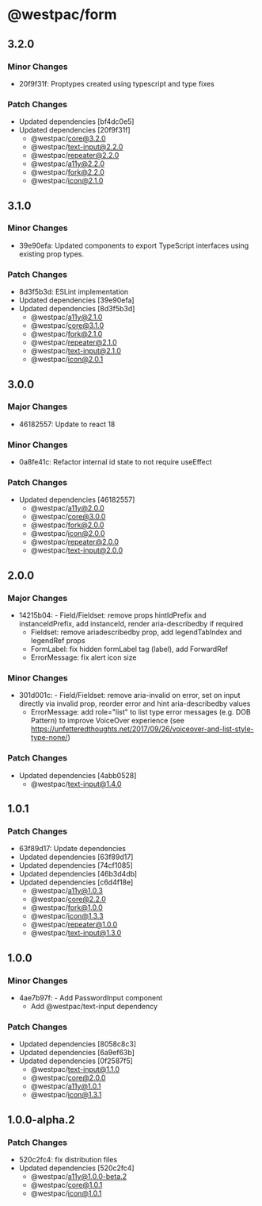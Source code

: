 # @westpac/form

## 3.2.0

### Minor Changes

- 20f9f31f: Proptypes created using typescript and type fixes

### Patch Changes

- Updated dependencies [bf4dc0e5]
- Updated dependencies [20f9f31f]
  - @westpac/core@3.2.0
  - @westpac/text-input@2.2.0
  - @westpac/repeater@2.2.0
  - @westpac/a11y@2.2.0
  - @westpac/fork@2.2.0
  - @westpac/icon@2.1.0

## 3.1.0

### Minor Changes

- 39e90efa: Updated components to export TypeScript interfaces using existing prop types.

### Patch Changes

- 8d3f5b3d: ESLint implementation
- Updated dependencies [39e90efa]
- Updated dependencies [8d3f5b3d]
  - @westpac/a11y@2.1.0
  - @westpac/core@3.1.0
  - @westpac/fork@2.1.0
  - @westpac/repeater@2.1.0
  - @westpac/text-input@2.1.0
  - @westpac/icon@2.0.1

## 3.0.0

### Major Changes

- 46182557: Update to react 18

### Minor Changes

- 0a8fe41c: Refactor internal id state to not require useEffect

### Patch Changes

- Updated dependencies [46182557]
  - @westpac/a11y@2.0.0
  - @westpac/core@3.0.0
  - @westpac/fork@2.0.0
  - @westpac/icon@2.0.0
  - @westpac/repeater@2.0.0
  - @westpac/text-input@2.0.0

## 2.0.0

### Major Changes

- 14215b04: - Field/Fieldset: remove props hintIdPrefix and instanceIdPrefix, add instanceId, render aria-describedby if required
  - Fieldset: remove ariadescribedby prop, add legendTabIndex and legendRef props
  - FormLabel: fix hidden formLabel tag (label), add ForwardRef
  - ErrorMessage: fix alert icon size

### Minor Changes

- 301d001c: - Field/Fieldset: remove aria-invalid on error, set on input directly via invalid prop, reorder error and hint aria-describedby values
  - ErrorMessage: add role="list" to list type error messages (e.g. DOB Pattern) to improve VoiceOver experience (see https://unfetteredthoughts.net/2017/09/26/voiceover-and-list-style-type-none/)

### Patch Changes

- Updated dependencies [4abb0528]
  - @westpac/text-input@1.4.0

## 1.0.1

### Patch Changes

- 63f89d17: Update dependencies
- Updated dependencies [63f89d17]
- Updated dependencies [74cf1085]
- Updated dependencies [46b3d4db]
- Updated dependencies [c6d4f18e]
  - @westpac/a11y@1.0.3
  - @westpac/core@2.2.0
  - @westpac/fork@1.0.0
  - @westpac/icon@1.3.3
  - @westpac/repeater@1.0.0
  - @westpac/text-input@1.3.0

## 1.0.0

### Minor Changes

- 4ae7b97f: - Add PasswordInput component
  - Add @westpac/text-input dependency

### Patch Changes

- Updated dependencies [8058c8c3]
- Updated dependencies [6a9ef63b]
- Updated dependencies [0f2587f5]
  - @westpac/text-input@1.1.0
  - @westpac/core@2.0.0
  - @westpac/a11y@1.0.1
  - @westpac/icon@1.3.1

## 1.0.0-alpha.2

### Patch Changes

- 520c2fc4: fix distribution files
- Updated dependencies [520c2fc4]
  - @westpac/a11y@1.0.0-beta.2
  - @westpac/core@1.0.1
  - @westpac/icon@1.0.1
